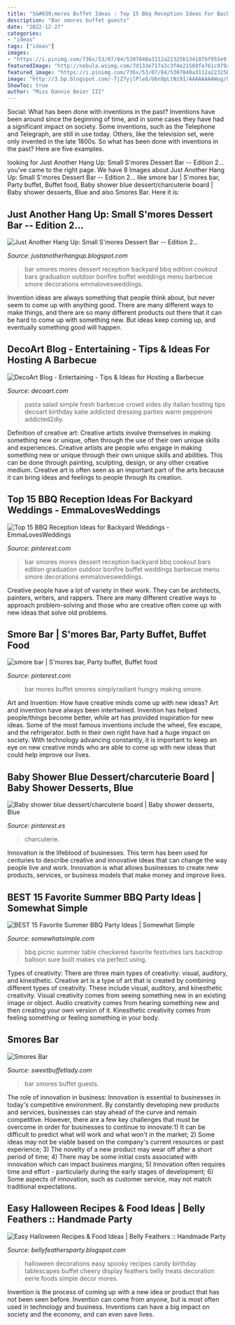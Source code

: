 ```yaml
---
title: "S&#039;mores Buffet Ideas : Top 15 Bbq Reception Ideas For Backyard Weddings"
description: "Bar smores buffet guests"
date: "2022-12-27"
categories:
- "ideas"
tags: ["ideas"]
images:
- "https://i.pinimg.com/736x/53/07/84/5307840a3112a22325b134107bf955e9.jpg"
featuredImage: "http://nebula.wsimg.com/7d133e717a3c3f4e21569fe761c979a7?AccessKeyId=9EB4B0C04CD6896DE35E&amp;disposition=0&amp;alloworigin=1"
featured_image: "https://i.pinimg.com/736x/53/07/84/5307840a3112a22325b134107bf955e9.jpg"
image: "http://3.bp.blogspot.com/-TjZ7yjlPle8/U6n9pLtNz9I/AAAAAAAAWug/8lfORSPqVrY/s1600/DSCN7032.JPG"
ShowToc: true
author: "Miss Dannie Beier III"
---
```



Social: What has been done with inventions in the past?
Inventions have been around since the beginning of time, and in some cases they have had a significant impact on society. Some inventions, such as the Telephone and Telegraph, are still in use today. Others, like the television set, were only invented in the late 1800s. So what has been done with inventions in the past? Here are five examples.

	

		
looking for Just Another Hang Up: Small S&#039;mores Dessert Bar -- Edition 2... you've came to the right page. We have 8 Images about Just Another Hang Up: Small S&#039;mores Dessert Bar -- Edition 2... like smore bar | S&#039;mores bar, Party buffet, Buffet food, Baby shower blue dessert/charcuterie board | Baby shower desserts, Blue and also Smores Bar. Here it is:
		
    
## Just Another Hang Up: Small S&#039;mores Dessert Bar -- Edition 2...

<img loading=lazy src="http://3.bp.blogspot.com/-TjZ7yjlPle8/U6n9pLtNz9I/AAAAAAAAWug/8lfORSPqVrY/s1600/DSCN7032.JPG" onerror="this.onerror=null;this.src='https://tse4.mm.bing.net/th?id=OIP.6zhRvDdPeVKgS-4lHk8KzgHaJ5&amp;pid=15.1';" alt="Just Another Hang Up: Small S&#039;mores Dessert Bar -- Edition 2...">

_Source: justanotherhangup.blogspot.com_

>bar smores mores dessert reception backyard bbq edition cookout bars graduation outdoor bonfire buffet weddings menu barbecue smore decorations emmalovesweddings. 

	

Invention ideas are always something that people think about, but never seem to come up with anything good. There are many different ways to make things, and there are so many different products out there that it can be hard to come up with something new. But ideas keep coming up, and eventually something good will happen.

    
## DecoArt Blog - Entertaining - Tips &amp; Ideas For Hosting A Barbecue

<img loading=lazy src="http://decoart.com/blog/uploads/Sides_-_pic_4.jpg" onerror="this.onerror=null;this.src='https://tse4.mm.bing.net/th?id=OIP.W_VFVdSEI_1WwEhvpecM9wHaE7&amp;pid=15.1';" alt="DecoArt Blog - Entertaining - Tips &amp; Ideas for Hosting a Barbecue">

_Source: decoart.com_

>pasta salad simple fresh barbecue crowd sides diy italian hosting tips decoart birthday katie addicted dressing parties warm pepperoni addicted2diy. 

	

Definition of creative art: Creative artists involve themselves in making something new or unique, often through the use of their own unique skills and experiences.
Creative artists are people who engage in making something new or unique through their own unique skills and abilities. This can be done through painting, sculpting, design, or any other creative medium. Creative art is often seen as an important part of the arts because it can bring ideas and feelings to people through its creation.

    
## Top 15 BBQ Reception Ideas For Backyard Weddings - EmmaLovesWeddings

<img loading=lazy src="https://i.pinimg.com/originals/54/48/0f/54480f9bdffd39742c3b70ad8af723de.jpg" onerror="this.onerror=null;this.src='https://tse1.mm.bing.net/th?id=OIP.oPTQf-KmvF9HGrCc57vdbwHaJ5&amp;pid=15.1';" alt="Top 15 BBQ Reception Ideas for Backyard Weddings - EmmaLovesWeddings">

_Source: pinterest.com_

>bar smores mores dessert reception backyard bbq cookout bars edition graduation outdoor bonfire buffet weddings barbecue menu smore decorations emmalovesweddings. 

	

Creative people have a lot of variety in their work. They can be architects, painters, writers, and rappers. There are many different creative ways to approach problem-solving and those who are creative often come up with new ideas that solve old problems.

    
## Smore Bar | S&#039;mores Bar, Party Buffet, Buffet Food

<img loading=lazy src="https://i.pinimg.com/originals/00/05/e3/0005e3974a1ec49dc9b095a27d82a865.jpg" onerror="this.onerror=null;this.src='https://tse1.mm.bing.net/th?id=OIP.ikMEQpncCXDMD7zOTcS7jQHaE8&amp;pid=15.1';" alt="smore bar | S&#039;mores bar, Party buffet, Buffet food">

_Source: pinterest.com_

>bar mores buffet smores simplyradiant hungry making smore. 

	

Art and Invention: How have creative minds come up with new ideas?
Art and invention have always been intertwined. Invention has helped people/things become better, while art has provided inspiration for new ideas. Some of the most famous inventions include the wheel, fire escape, and the refrigerator. both in their own right have had a huge impact on society. With technology advancing constantly, it is important to keep an eye on new creative minds who are able to come up with new ideas that could help improve our lives.

    
## Baby Shower Blue Dessert/charcuterie Board | Baby Shower Desserts, Blue

<img loading=lazy src="https://i.pinimg.com/736x/53/07/84/5307840a3112a22325b134107bf955e9.jpg" onerror="this.onerror=null;this.src='https://tse1.mm.bing.net/th?id=OIP.ycNwXyDGDkERNWrc_9Pz3AHaJ3&amp;pid=15.1';" alt="Baby shower blue dessert/charcuterie board | Baby shower desserts, Blue">

_Source: pinterest.es_

>charcuterie. 

	

Innovation is the lifeblood of businesses. This term has been used for centuries to describe creative and innovative ideas that can change the way people live and work. Innovation is what allows businesses to create new products, services, or business models that make money and improve lives.

    
## BEST 15 Favorite Summer BBQ Party Ideas | Somewhat Simple

<img loading=lazy src="https://www.somewhatsimple.com/wp-content/uploads/2015/07/Best-BBQ-Party-6.jpg" onerror="this.onerror=null;this.src='https://tse1.mm.bing.net/th?id=OIP.ZswOeMLW9smsnSkAiMVLywHaFS&amp;pid=15.1';" alt="BEST 15 Favorite Summer BBQ Party Ideas | Somewhat Simple">

_Source: somewhatsimple.com_

>bbq picnic summer table checkered favorite festivities lars backdrop balloon sure built makes via perfect using. 

	

Types of creativity: There are three main types of creativity: visual, auditory, and kinesthetic.
Creative art is a type of art that is created by combining different types of creativity. These include visual, auditory, and kinesthetic creativity. Visual creativity comes from seeing something new in an existing image or object. Audio creativity comes from hearing something new and then creating your own version of it. Kinesthetic creativity comes from feeling something or feeling something in your body.

    
## Smores Bar

<img loading=lazy src="http://nebula.wsimg.com/7d133e717a3c3f4e21569fe761c979a7?AccessKeyId=9EB4B0C04CD6896DE35E&amp;disposition=0&amp;alloworigin=1" onerror="this.onerror=null;this.src='https://tse2.mm.bing.net/th?id=OIP.TAvvvfuTb0oTQPnlRyDlDwHaC7&amp;pid=15.1';" alt="Smores Bar">

_Source: sweetbuffetlady.com_

>bar smores buffet guests. 

	

The role of innovation in business:
Innovation is essential to businesses in today's competitive environment. By constantly developing new products and services, businesses can stay ahead of the curve and remain competitive. However, there are a few key challenges that must be overcome in order for businesses to continue to innovate:1) It can be difficult to predict what will work and what won't in the market; 2) Some ideas may not be viable based on the company's current resources or past experience; 3) The novelty of a new product may wear off after a short period of time; 4) There may be some initial costs associated with innovation which can impact business margins; 5) Innovation often requires time and effort - particularly during the early stages of development; 6) Some aspects of innovation, such as customer service, may not match traditional expectations.

    
## Easy Halloween Recipes &amp; Food Ideas | Belly Feathers :: Handmade Party

<img loading=lazy src="https://1.bp.blogspot.com/-5DDG9F5xkhM/UIn37_u24UI/AAAAAAAAAkA/-INnifWxSx0/s1600/halloween-candy-buffet.jpg" onerror="this.onerror=null;this.src='https://tse4.mm.bing.net/th?id=OIP.VUN8PCwXahK-gfJQPF4QAgHaLL&amp;pid=15.1';" alt="Easy Halloween Recipes &amp; Food Ideas | Belly Feathers :: Handmade Party">

_Source: bellyfeathersparty.blogspot.com_

>halloween decorations easy spooky recipes candy birthday tablescapes buffet cheery display feathers belly treats decoration eerie foods simple decor mores. 

	

Invention is the process of coming up with a new idea or product that has not been seen before. Invention can come from anyone, but is most often used in technology and business. Inventions can have a big impact on society and the economy, and can even save lives.

